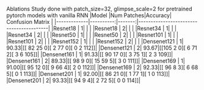 Ablations Study done with patch_size=32, glimpse_scale=2 for pretrained pytorch models with vanilla RNN
|Model        |Num Patches|Accuracy|           Confusion Matrix              |
|-------------|----------:|-------:|-----------------------------------------|
|Resnet18     |          1|        |                                         |
|Resnet18     |          2|        |                                         |
|Resnet34     |          1|        |                                         |
|Resnet34     |          2|        |                                         |
|Resnet50     |          1|        |                                         |
|Resnet50     |          2|        |                                         |
|Resnet101    |          1|        |                                         |
|Resnet101    |          2|        |                                         |
|Resnet152    |          1|        |                                         |
|Resnet152    |          2|        |                                         |
|Densenet121  |          1|   90.33|[[ 82  25   0][  2  77   0][  0   2 112]]|
|Densenet121  |          2|   93.67|[[105   2   0][  6  71   2][  3   6 105]]|
|Densenet161  |          1|   91.33|[[ 90  17   0][  3  75   1][  2   3 109]]|
|Densenet161  |          2|   89.33|[[ 98   9   0][ 15  59   5][  3   0 111]]|
|Densenet169  |          1|   91.00|[[ 95  12   0][  9  66   4][  2   0 112]]|
|Densenet169  |          2|   92.33|[[ 96   8   3][  6  68   5][  0   1 113]]|
|Densenet201  |          1|   92.00|[[ 86  21   0][  1  77   1][  1   0 113]]|
|Densenet201  |          2|   93.33|[[ 94   9   4][  2  72   5][  0   0 114]]|
